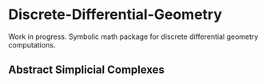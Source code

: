# Discrete-Differential-Geometry

Work in progress. Symbolic math package for discrete differential geometry computations.

## Abstract Simplicial Complexes